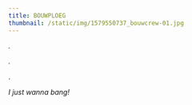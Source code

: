 ```yaml
---
title: BOUWPLOEG
thumbnail: /static/img/1579550737_bouwcrew-01.jpg
---
```

*.*﻿

*.*﻿ 

.

*I﻿ just wanna bang!*
